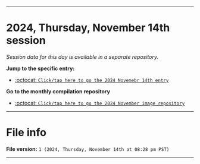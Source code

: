 
***

# 2024, Thursday, November 14th session

_Session data for this day is available in a separate repository._

**Jump to the specific entry:**

- [:octocat: `Click/tap here to go the 2024 Novemebr 14th entry`](https://github.com/seanpm2001/SeansLifeArchive_Images_ModernSmurfsVillage_Y2024_V11/tree/SeansLifeArchive_ModernSmurfsVillage_Y2024_V11_Main-dev/2024/11_November/14/)

**Go to the monthly compilation repository**

- [:octocat: `Click/tap here to go the 2024 November image repository`](https://github.com/seanpm2001/SeansLifeArchive_Images_ModernSmurfsVillage_Y2024_V11/)

***

# File info

**File version:** `1 (2024, Thursday, November 14th at 08:28 pm PST)`

***
